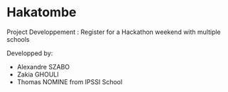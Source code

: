 # Hakatombe
Project Developpement : Register for a Hackathon weekend with multiple schools

Developped by:
  - Alexandre SZABO
  - Zakia GHOULI
  - Thomas NOMINE 
from IPSSI School
